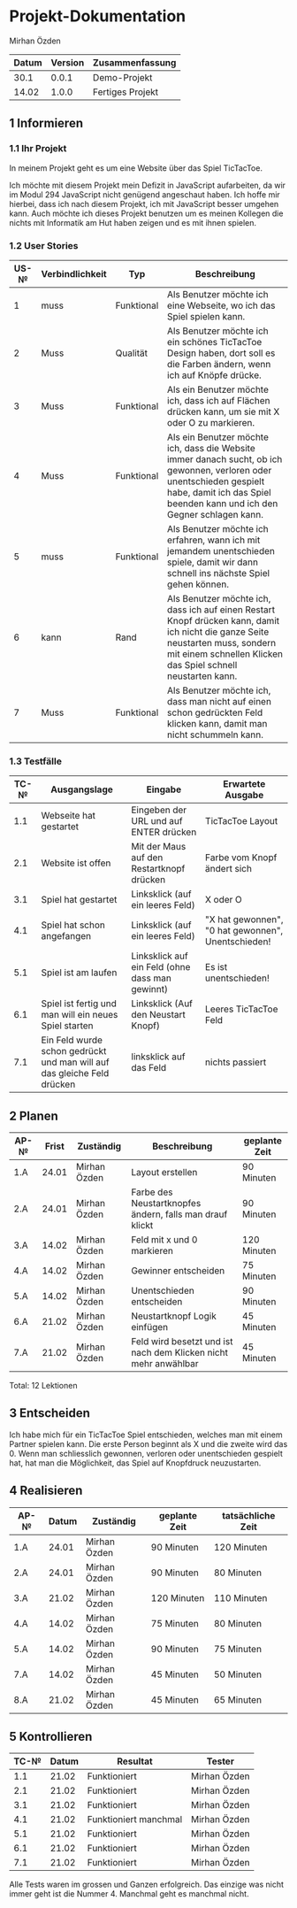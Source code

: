 # Projekt-Dokumentation

Mirhan Özden

| Datum | Version | Zusammenfassung                                              |
| ----- | ------- | ------------------------------------------------------------ |
|  30.1     | 0.0.1   | Demo-Projekt                                                 |
| 14.02      | 1.0.0   |Fertiges Projekt                                              |

## 1 Informieren

### 1.1 Ihr Projekt

In meinem Projekt geht es um eine Website über das Spiel TicTacToe.

Ich möchte mit diesem Projekt mein Defizit in JavaScript aufarbeiten, da wir im Modul 294 JavaScript nicht genügend angeschaut haben. Ich hoffe mir hierbei,
dass ich nach diesem Projekt, ich mit JavaScript besser umgehen kann. Auch möchte ich dieses Projekt benutzen um es meinen Kollegen die nichts mit Informatik am Hut haben zeigen und es mit ihnen spielen.

### 1.2 User Stories

| US-№ | Verbindlichkeit | Typ  | Beschreibung                       |
| ---- | --------------- | ---- | ---------------------------------- |
|1|muss|Funktional|Als Benutzer möchte ich eine Webseite, wo ich das Spiel spielen kann.|
|2|Muss|Qualität|Als Benutzer möchte ich ein schönes TicTacToe Design haben, dort soll es die Farben ändern, wenn ich auf Knöpfe drücke.|
| 3    | Muss                |  Funktional    | Als ein Benutzer möchte ich, dass ich auf Flächen drücken kann, um sie mit X oder O zu markieren. |
| 4    |  Muss               |  Funktional    | Als ein Benutzer möchte ich, dass die Website immer danach sucht, ob ich gewonnen, verloren oder unentschieden gespielt habe, damit ich das Spiel beenden kann und ich den Gegner schlagen kann. |
|5|muss|Funktional|Als Benutzer möchte ich erfahren, wann ich mit jemandem unentschieden spiele, damit wir dann schnell ins nächste Spiel gehen können.|
|6|kann|Rand|Als Benutzer möchte ich, dass ich auf einen Restart Knopf drücken kann, damit ich nicht die ganze Seite neustarten muss, sondern mit einem schnellen Klicken das Spiel schnell neustarten kann.|
|7|Muss|Funktional|Als Benutzer möchte ich, dass man nicht auf einen schon gedrückten Feld klicken kann, damit man nicht schummeln kann.|



### 1.3 Testfälle

| TC-№ | Ausgangslage | Eingabe | Erwartete Ausgabe |
| ---- | ------------ | ------- | ----------------- |
|1.1|Webseite hat gestartet|Eingeben der URL und auf ENTER drücken| TicTacToe Layout|
|2.1|Website ist offen| Mit der Maus auf den Restartknopf drücken |Farbe vom Knopf ändert sich|
| 3.1  | Spiel hat gestartet             | Linksklick (auf ein leeres Feld)        | X oder O                  |
| 4.1  |  Spiel hat schon angefangen            | Linksklick (auf ein leeres Feld)        |  "X hat gewonnen", "0 hat gewonnen", Unentschieden!                 |
|5.1|Spiel ist am laufen|Linksklick auf ein Feld (ohne dass man gewinnt)|Es ist unentschieden!|
|6.1|Spiel ist fertig und man will ein neues Spiel starten|Linksklick (Auf den Neustart Knopf)|Leeres TicTacToe Feld|
|7.1|Ein Feld wurde schon gedrückt und man will auf das gleiche Feld drücken|linksklick auf das Feld| nichts passiert|


## 2 Planen

| AP-№ | Frist | Zuständig | Beschreibung | geplante Zeit |
| ---- | ----- | --------- | ------------ | ------------- |
|1.A|24.01| Mirhan Özden |Layout erstellen| 90 Minuten|
|2.A|24.01| Mirhan Özden |Farbe des Neustartknopfes ändern, falls man drauf klickt|90 Minuten|
| 3.A  |  14.02     | Mirhan Özden          |  Feld mit x und 0 markieren            |   120 Minuten            |
| 4.A  |  14.02     | Mirhan Özden          |   Gewinner entscheiden           |  75 Minuten             |
|5.A|14.02|Mirhan Özden|Unentschieden entscheiden|90 Minuten|
| 6.A  |  21.02     | Mirhan Özden          |  Neustartknopf Logik einfügen            |  45 Minuten             |
| 7.A  |  21.02     | Mirhan Özden          |  Feld wird besetzt und ist nach dem Klicken nicht mehr anwählbar            |  45 Minuten             |

Total: 12 Lektionen 


## 3 Entscheiden

Ich habe mich für ein TicTacToe Spiel entschieden, welches man mit einem Partner spielen kann. Die erste Person beginnt als X und die zweite wird das 0. Wenn man schliesslich gewonnen, verloren oder unentschieden gespielt hat, hat man die Möglichkeit, das Spiel auf Knopfdruck neuzustarten.

## 4 Realisieren

| AP-№ | Datum | Zuständig | geplante Zeit | tatsächliche Zeit |
| ---- | ----- | --------- | ------------- | ----------------- |
| 1.A  | 24.01      |  Mirhan Özden           | 90 Minuten              |  120 Minuten                 |
| 2.A  | 24.01      | Mirhan Özden          |    90 Minuten           |     80 Minuten              |
| 3.A  | 21.02      | Mirhan Özden          |    120 Minuten          |      110 Minuten         |
| 4.A  | 14.02      | Mirhan Özden          |    75 Minuten          |       80 Minuten        |
| 5.A  |  14.02     | Mirhan Özden          |    90 Minuten          |     75 Minuten          |
|7.A|14.02|Mirhan Özden|45 Minuten|50 Minuten|
|8.A|21.02|Mirhan Özden|45 Minuten|65 Minuten|


## 5 Kontrollieren

| TC-№ | Datum | Resultat | Tester |
| ---- | ----- | -------- | ------ |
| 1.1  |  21.02     | Funktioniert         | Mirhan Özden        |
| 2.1 |   21.02    | Funktioniert          | Mirhan Özden        |
|3.1|21.02|Funktioniert |Mirhan Özden |
|4.1|21.02|Funktioniert manchmal |Mirhan Özden |
|5.1|21.02|Funktioniert |Mirhan Özden |
|6.1|21.02|Funktioniert |Mirhan Özden |
|7.1|21.02|Funktioniert |Mirhan Özden |

Alle Tests waren im grossen und Ganzen erfolgreich. Das einzige was nicht immer geht ist die Nummer 4. Manchmal geht es manchmal nicht.
